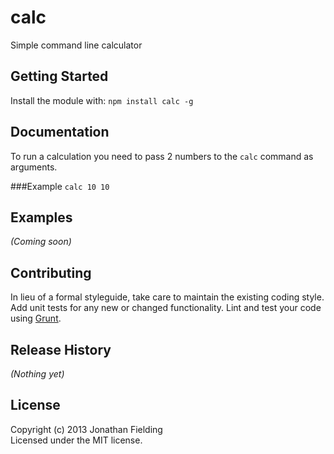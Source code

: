 # calc

Simple command line calculator

## Getting Started
Install the module with: `npm install calc -g`

## Documentation
To run a calculation you need to pass 2 numbers to the `calc` command as arguments.

###Example
`calc 10 10`


## Examples
_(Coming soon)_

## Contributing
In lieu of a formal styleguide, take care to maintain the existing coding style. Add unit tests for any new or changed functionality. Lint and test your code using [Grunt](http://gruntjs.com/).

## Release History
_(Nothing yet)_

## License
Copyright (c) 2013 Jonathan Fielding  
Licensed under the MIT license.
